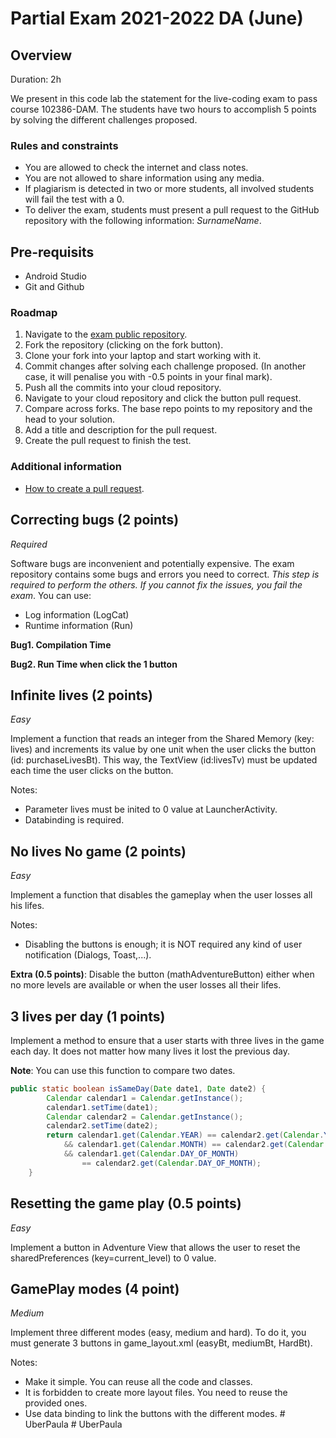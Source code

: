 # Partial Exam 2021-2022 DA (June)
<!-- ------------------------ -->
## Overview 
Duration: 2h

We present in this code lab the statement for the live-coding exam to pass course 102386-DAM. The students have two hours to accomplish 5 points by solving the different challenges proposed.  

### Rules and constraints 
- You are allowed to check the internet and class notes.
- You are not allowed to share information using any media.
- If plagiarism is detected in two or more students, all involved students will fail the test with a 0.
- To deliver the exam, students must present a pull request to the GitHub repository with the following information: *SurnameName*. 

<!-- ------------------------ -->
## Pre-requisits
- Android Studio
- Git and Github

### Roadmap
1. Navigate to the [exam public repository](https://github.com/102386-DAM/Partial-Exam-2021-2022-DAM-June).
2. Fork the repository (clicking on the fork button).
3. Clone your fork into your laptop and start working with it.
4. Commit changes after solving each challenge proposed. (In another case, it will penalise you with -0.5 points in your final mark).
5. Push all the commits into your cloud repository.
6. Navigate to your cloud repository and click the button pull request.
7. Compare across forks. The base repo points to my repository and the head to your solution. 
8. Add a title and description for the pull request.
9. Create the pull request to finish the test.

### Additional information
- [How to create a pull request](https://docs.github.com/en/pull-requests/collaborating-with-pull-requests/proposing-changes-to-your-work-with-pull-requests/creating-a-pull-request-from-a-fork).

<!-- ------------------------ -->
## Correcting bugs (2 points)

*Required*

Software bugs are inconvenient and potentially expensive. The exam repository contains some bugs and errors you need to correct. *This step is required to perform the others. If you cannot fix the issues, you fail the exam*. You can use:
 - Log information (LogCat)
 - Runtime information  (Run)

**Bug1. Compilation Time**

**Bug2. Run Time when click the 1 button**

<!-- ------------------------ -->
## Infinite lives (2 points)

*Easy*

Implement a function that reads an integer from the Shared Memory (key: lives)  and increments its value by one unit when the user clicks the button (id: purchaseLivesBt). This way, the TextView (id:livesTv) must be updated each time the user clicks on the button. 

Notes: 
- Parameter lives must be inited to 0 value at LauncherActivity.
- Databinding is required.

<!-- ------------------------ -->
## No lives No game (2 points)

*Easy*

Implement a function that disables the gameplay when the user losses all his lifes. 

Notes: 
- Disabling the buttons is enough; it is NOT required any kind of user notification (Dialogs, Toast,...).

**Extra (0.5 points)**: Disable the button (mathAdventureButton) either when no more levels are available or when the user losses all their lifes.


<!-- ------------------------ -->
## 3 lives per day (1 points)
Implement a method to ensure that a user starts with three lives in the game each day. It does not matter how many lives it lost the previous day.

**Note**: You can use this function to compare two dates.

```java
public static boolean isSameDay(Date date1, Date date2) {
        Calendar calendar1 = Calendar.getInstance();
        calendar1.setTime(date1);
        Calendar calendar2 = Calendar.getInstance();
        calendar2.setTime(date2);
        return calendar1.get(Calendar.YEAR) == calendar2.get(Calendar.YEAR)
            && calendar1.get(Calendar.MONTH) == calendar2.get(Calendar.MONTH)
            && calendar1.get(Calendar.DAY_OF_MONTH) 
                == calendar2.get(Calendar.DAY_OF_MONTH);
    }
```

<!-- ------------------------ -->
## Resetting the game play (0.5 points)

*Easy*

Implement a button in Adventure View that allows the user to reset the sharedPreferences (key=current_level) to 0 value.

<!-- ------------------------ -->
## GamePlay modes (4 point)

*Medium*

Implement three different modes (easy, medium and hard). To do it, you must generate 3 buttons in game_layout.xml (easyBt, mediumBt, HardBt).

Notes:
- Make it simple. You can reuse all the code and classes. 
- It is forbidden to create more layout files. You need to reuse the provided ones.
- Use data binding to link the buttons with the different modes.
#   U b e r P a u l a  
 #   U b e r P a u l a  
 
